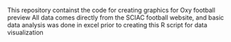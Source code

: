 This repository containst the code for creating graphics for Oxy football preview
All data comes directly from the SCIAC football website, and basic data analysis was done in excel prior to creating this R script for data visualization

